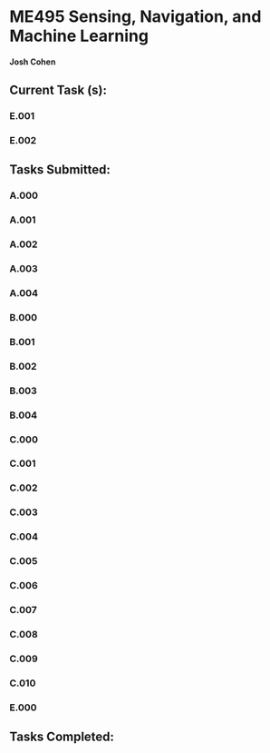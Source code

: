 # ME495 Sensing, Navigation, and Machine Learning
#### Josh Cohen

## Current Task (s):
### E.001
### E.002

## Tasks Submitted:
### A.000
### A.001
### A.002
### A.003
### A.004
### B.000
### B.001
### B.002
### B.003
### B.004
### C.000
### C.001
### C.002
### C.003
### C.004
### C.005
### C.006
### C.007
### C.008 
### C.009
### C.010
### E.000

## Tasks Completed:

